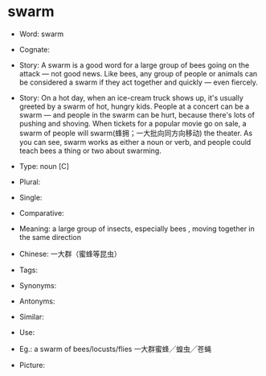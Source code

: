 # swarm

- Word: swarm
- Cognate: 
- Story: A swarm is a good word for a large group of bees going on the attack — not good news. Like bees, any group of people or animals can be considered a swarm if they act together and quickly — even fiercely.
- Story: On a hot day, when an ice-cream truck shows up, it's usually greeted by a swarm of hot, hungry kids. People at a concert can be a swarm — and people in the swarm can be hurt, because there's lots of pushing and shoving. When tickets for a popular movie go on sale, a swarm of people will swarm(蜂拥；一大批向同方向移动) the theater. As you can see, swarm works as either a noun or verb, and people could teach bees a thing or two about swarming.

- Type: noun [C]
- Plural: 
- Single: 
- Comparative: 
- Meaning: a large group of insects, especially bees , moving together in the same direction
- Chinese: 一大群（蜜蜂等昆虫）
- Tags: 
- Synonyms: 
- Antonyms: 
- Similar: 
- Use: 
- Eg.: a swarm of bees/locusts/flies 一大群蜜蜂╱蝗虫╱苍蝇
- Picture: 

